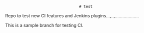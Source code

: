                                     # test
Repo to test new CI features and Jenkins plugins...,..,...................

This is a sample branch for testing CI. 
